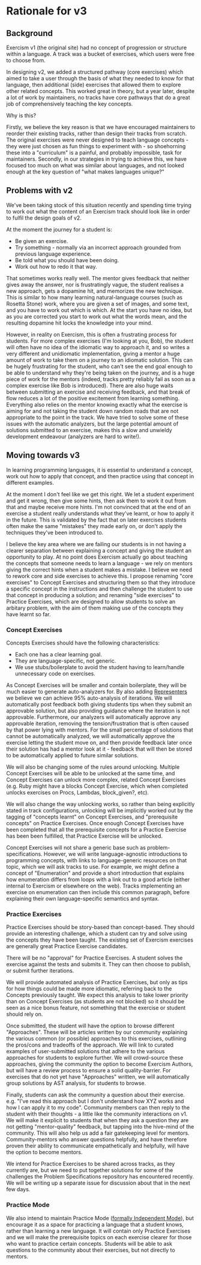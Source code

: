 # Rationale for v3

## Background

Exercism v1 (the original site) had no concept of progression or structure within a language. A track was a bucket of exercises, which users were free to choose from.

In designing v2, we added a structured pathway (core exercises) which aimed to take a user through the basis of what they needed to know for that language, then additional (side) exercises that allowed them to explore other related concepts. This worked great in theory, but a year later, despite a lot of work by maintainers, no tracks have core pathways that do a great job of comprehensively teaching the key concepts.

Why is this?

Firstly, we believe the key reason is that we have encouraged maintainers to reorder their existing tracks, rather than design their tracks from scratch. The original exercises were never designed to teach language concepts - they were just chosen as fun things to experiment with - so shoehorning these into a "curriculum" is a painful, and probably impossible, task for maintainers. Secondly, in our strategies in trying to achieve this, we have focused too much on what was similar about languages, and not looked enough at the key question of "what makes languages unique?"

## Problems with v2

We've been taking stock of this situation recently and spending time trying to work out what the content of an Exercism track should look like in order to fulfil the design goals of v2.

At the moment the journey for a student is:

- Be given an exercise.
- Try something - normally via an incorrect approach grounded from previous language experience.
- Be told what you should have been doing.
- Work out how to redo it that way.

That sometimes works really well. The mentor gives feedback that neither gives away the answer, nor is frustratingly vague, the student realises a new approach, gets a dopamine hit, and memorizes the new technique. This is similar to how many learning natural-language courses (such as Rosetta Stone) work, where you are given a set of images, and some text, and you have to work out which is which. At the start you have no idea, but as you are corrected you start to work out what the words mean, and the resulting dopamine hit locks the knowledge into your mind.

However, in reality on Exercism, this is often a frustrating process for students. For more complex exercises (I'm looking at you, Bob), the student will often have no idea of the idiomatic way to approach it, and so writes a very different and unidiomatic implementation, giving a mentor a huge amount of work to take them on a journey to an idiomatic solution. This can be hugely frustrating for the student, who can't see the end goal enough to be able to understand why they're being taken on the journey, and is a huge piece of work for the mentors (indeed, tracks pretty reliably fail as soon as a complex exercise like Bob is introduced). There are also huge waits between submitting an exercise and receiving feedback, and that break of flow reduces a lot of the positive excitement from learning something. Everything also relies on the mentor knowing exactly what the exercise is aiming for and not taking the student down random roads that are not appropriate to the point in the track. We have tried to solve some of these issues with the automatic analyzers, but the large potential amount of solutions submitted to an exercise, makes this a slow and unwieldy development endeavour (analyzers are hard to write!).

## Moving towards v3

In learning programming languages, it is essential to understand a concept, work out how to apply that concept, and then practice using that concept in different examples.

At the moment I don't feel like we get this right. We let a student experiment and get it wrong, then give some hints, then ask them to work it out from that and maybe receive more hints. I'm not convinced that at the end of an exercise a student really understands what they've learnt, or how to apply it in the future. This is validated by the fact that on later exercises students often make the same "mistakes" they made early on, or don't apply the techniques they've been introduced to.

I believe the key area where we are failing our students is in not having a clearer separation between explaining a concept and giving the student an opportunity to play. At no point does Exercism actually go about teaching the concepts that someone needs to learn a language - we rely on mentors giving the correct hints when a student makes a mistake. I believe we need to rework core and side exercises to achieve this. I propose renaming "core exercises" to Concept Exercises and structuring them so that they introduce a specific concept in the instructions and then challenge the student to use that concept in producing a solution; and renaming "side exercises" to Practice Exercises, which are designed to allow students to solve an arbitary problem, with the aim of them making use of the concepts they have learnt so far.

### Concept Exercises

Concepts Exercises should have the following characteristics:

- Each one has a clear learning goal.
- They are language-specific, not generic.
- We use stubs/boilerplate to avoid the student having to learn/handle unnecessary code on exercises.

As Concept Exercises will be smaller and contain boilerplate, they will be much easier to generate auto-analyzers for. By also adding [Representers](https://github.com/exercism/exercism/issues/5079) we believe we can achieve 95% auto-analysis of iterations. We will automatically post feedback both giving students tips when they submit an approvable solution, but also providing guidance where the iteration is not approvable. Furthermore, our analyzers will automatically approve any approvable iteration, removing the tension/frustration that is often caused by that power lying with mentors. For the small percentage of solutions that cannot be automatically analyzed, we will automatically approve the exercise letting the student move on, and then provide feedback later once their solution has had a mentor look at it - feedback that will then be stored to be automatically applied to future similar solutions.

We will also be changing some of the rules around unlocking. Multiple Concept Exercises will be able to be unlocked at the same time, and Concept Exercises can unlock more complex, related Concept Exercises (e.g. Ruby might have a blocks Concept Exercise, which when completed unlocks exercises on Procs, Lambdas, block_given?, etc).

We will also change the way unlocking works, so rather than being explicitly stated in track configurations, unlocking will be implicitly worked out by the tagging of "concepts learnt" on Concept Exercises, and "prerequisite concepts" on Practice Exercises. Once enough Concept Exercises have been completed that all the prerequisite concepts for a Practice Exercise has been been fulfilled, that Practice Exercise will be unlocked.

Concept Exercises will not share a generic base such as problem-specifications. However, we will write language-agnostic introductions to programming concepts, with links to language-generic resources on that topic, which we will ask tracks to use. For example, we might define a concept of "Enumeration" and provide a short introduction that explains how enumeration differs from loops with a link out to a good article (either internal to Exercism or elsewhere on the web). Tracks implementing an exercise on enumeration can then include this common paragraph, before explaining their own language-specific semantics and syntax.

### Practice Exercises

Practice Exercises should be story-based than concept-based. They should provide an interesting challenge, which a student can try and solve using the concepts they have been taught. The existing set of Exercism exercises are generally great Practice Exercise candidates.

There will be no "approval" for Practice Exercises. A student solves the exercise against the tests and submits it. They can then choose to publish, or submit further iterations.

We will provide automated analysis of Practice Exercises, but only as tips for how things could be made more idiomatic, referring back to the Concepts previously taught. We expect this analysis to take lower priority than on Concept Exercises (as students are not blocked) so it should be seen as a nice bonus feature, not something that the exercise or student should rely on.

Once submitted, the student will have the option to browse different "Approaches". These will be articles written by our community explaining the various common (or possible) approaches to this exercises, outlining the pros/cons and tradeoffs of the approach. We will link to curated examples of user-submitted solutions that adhere to the various approaches for students to explore further. We will crowd-source these approaches, giving the community the option to become Exercism Authors, but will have a review process to ensure a solid quality-barrier. For exercises that do not yet have "Approaches" written, we will automatically group solutions by AST analysis, for students to browse.

Finally, students can ask the community a question about their exercise. e.g. "I've read this approach but I don't understand how XYZ works and how I can apply it to my code". Community members can then reply to the student with their thoughts - a little like the community interactions on v1. We will make it explicit to students that when they ask a question they are not getting "mentor-quality" feedback, but tapping into the hive-mind of the community. This will also help us add a fair gatekeeping level for mentors. Community-mentors who answer questions helpfully, and have therefore proven their ability to communicate empathetically and helpfully, will have the option to become mentors.

We intend for Practice Exercises to be shared across tracks, as they currently are, but we need to put together solutions for some of the challenges the Problem Specifications repository has encountered recently. We will be writing up a separate issue for discussion about that in the next few days.

### Practice Mode

We also intend to maintain Practice Mode ([formally Independent Mode](https://exercism.io/blog/independent-mode-becomes-practice-mode)), but encourage it as a space for practicing a language that a student knows, rather than learning a new language. It will contain only Practice Exercises and we will make the prerequisite topics on each exercise clearer for those who want to practice certain concepts. Students will be able to ask questions to the community about their exercises, but not directly to mentors.
